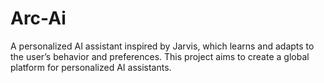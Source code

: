 # Arc-Ai
A personalized AI assistant inspired by Jarvis, which learns and adapts to the user’s behavior and preferences. This project aims to create a global platform for personalized AI assistants.
